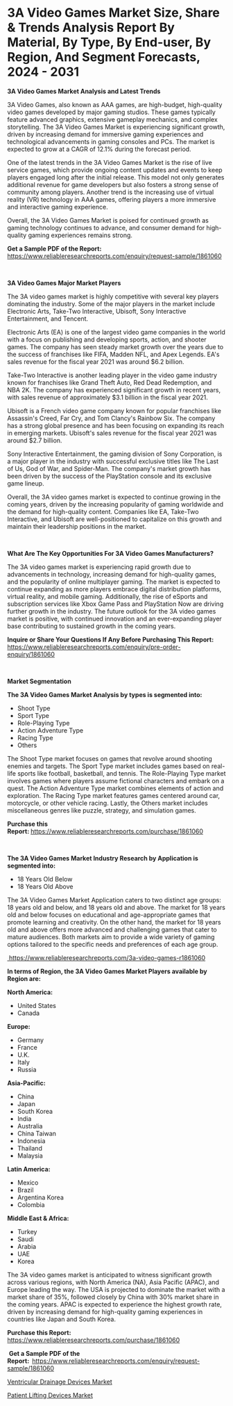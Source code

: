 <p><h1>3A Video Games Market Size, Share & Trends Analysis Report By Material, By Type, By End-user, By Region, And Segment Forecasts, 2024 - 2031</h1></p><p><strong>3A Video Games Market Analysis and Latest Trends</strong></p>
<p><p>3A Video Games, also known as AAA games, are high-budget, high-quality video games developed by major gaming studios. These games typically feature advanced graphics, extensive gameplay mechanics, and complex storytelling. The 3A Video Games Market is experiencing significant growth, driven by increasing demand for immersive gaming experiences and technological advancements in gaming consoles and PCs. The market is expected to grow at a CAGR of 12.1% during the forecast period.</p><p>One of the latest trends in the 3A Video Games Market is the rise of live service games, which provide ongoing content updates and events to keep players engaged long after the initial release. This model not only generates additional revenue for game developers but also fosters a strong sense of community among players. Another trend is the increasing use of virtual reality (VR) technology in AAA games, offering players a more immersive and interactive gaming experience.</p><p>Overall, the 3A Video Games Market is poised for continued growth as gaming technology continues to advance, and consumer demand for high-quality gaming experiences remains strong.</p></p>
<p><strong>Get a Sample PDF of the Report:&nbsp;</strong> <a href="https://www.reliableresearchreports.com/enquiry/request-sample/1861060">https://www.reliableresearchreports.com/enquiry/request-sample/1861060</a></p>
<p>&nbsp;</p>
<p><strong>3A Video Games Major Market Players</strong></p>
<p><p>The 3A video games market is highly competitive with several key players dominating the industry. Some of the major players in the market include Electronic Arts, Take-Two Interactive, Ubisoft, Sony Interactive Entertainment, and Tencent.</p><p>Electronic Arts (EA) is one of the largest video game companies in the world with a focus on publishing and developing sports, action, and shooter games. The company has seen steady market growth over the years due to the success of franchises like FIFA, Madden NFL, and Apex Legends. EA's sales revenue for the fiscal year 2021 was around $6.2 billion.</p><p>Take-Two Interactive is another leading player in the video game industry known for franchises like Grand Theft Auto, Red Dead Redemption, and NBA 2K. The company has experienced significant growth in recent years, with sales revenue of approximately $3.1 billion in the fiscal year 2021.</p><p>Ubisoft is a French video game company known for popular franchises like Assassin's Creed, Far Cry, and Tom Clancy's Rainbow Six. The company has a strong global presence and has been focusing on expanding its reach in emerging markets. Ubisoft's sales revenue for the fiscal year 2021 was around $2.7 billion.</p><p>Sony Interactive Entertainment, the gaming division of Sony Corporation, is a major player in the industry with successful exclusive titles like The Last of Us, God of War, and Spider-Man. The company's market growth has been driven by the success of the PlayStation console and its exclusive game lineup.</p><p>Overall, the 3A video games market is expected to continue growing in the coming years, driven by the increasing popularity of gaming worldwide and the demand for high-quality content. Companies like EA, Take-Two Interactive, and Ubisoft are well-positioned to capitalize on this growth and maintain their leadership positions in the market.</p></p>
<p>&nbsp;</p>
<p><strong>What Are The Key Opportunities For 3A Video Games Manufacturers?</strong></p>
<p><p>The 3A video games market is experiencing rapid growth due to advancements in technology, increasing demand for high-quality games, and the popularity of online multiplayer gaming. The market is expected to continue expanding as more players embrace digital distribution platforms, virtual reality, and mobile gaming. Additionally, the rise of eSports and subscription services like Xbox Game Pass and PlayStation Now are driving further growth in the industry. The future outlook for the 3A video games market is positive, with continued innovation and an ever-expanding player base contributing to sustained growth in the coming years.</p></p>
<p><strong>Inquire or Share Your Questions If Any Before Purchasing This Report:</strong> <a href="https://www.reliableresearchreports.com/enquiry/pre-order-enquiry/1861060">https://www.reliableresearchreports.com/enquiry/pre-order-enquiry/1861060</a></p>
<p>&nbsp;</p>
<p><strong>Market Segmentation</strong></p>
<p><strong>The 3A Video Games Market Analysis by types is segmented into:</strong></p>
<p><ul><li>Shoot Type</li><li>Sport Type</li><li>Role-Playing Type</li><li>Action Adventure Type</li><li>Racing Type</li><li>Others</li></ul></p>
<p><p>The Shoot Type market focuses on games that revolve around shooting enemies and targets. The Sport Type market includes games based on real-life sports like football, basketball, and tennis. The Role-Playing Type market involves games where players assume fictional characters and embark on a quest. The Action Adventure Type market combines elements of action and exploration. The Racing Type market features games centered around car, motorcycle, or other vehicle racing. Lastly, the Others market includes miscellaneous genres like puzzle, strategy, and simulation games.</p></p>
<p><strong>Purchase this Report:&nbsp;</strong><a href="https://www.reliableresearchreports.com/purchase/1861060">https://www.reliableresearchreports.com/purchase/1861060</a></p>
<p>&nbsp;</p>
<p><strong>The 3A Video Games Market Industry Research by Application is segmented into:</strong></p>
<p><ul><li>18 Years Old Below</li><li>18 Years Old Above</li></ul></p>
<p><p>The 3A Video Games Market Application caters to two distinct age groups: 18 years old and below, and 18 years old and above. The market for 18 years old and below focuses on educational and age-appropriate games that promote learning and creativity. On the other hand, the market for 18 years old and above offers more advanced and challenging games that cater to mature audiences. Both markets aim to provide a wide variety of gaming options tailored to the specific needs and preferences of each age group.</p></p>
<p><a href="https://www.reliableresearchreports.com/3a-video-games-r1861060">&nbsp;https://www.reliableresearchreports.com/3a-video-games-r1861060</a></p>
<p><strong>In terms of Region, the 3A Video Games Market Players available by Region are:</strong></p>
<p>
    <p> <strong> North America: </strong>
        <ul>
            <li>United States</li>
            <li>Canada</li>
        </ul>
        </p> 
    <p> <strong> Europe: </strong>
        <ul>
            <li>Germany</li>
            <li>France</li>
            <li>U.K.</li>
            <li>Italy</li>
            <li>Russia</li>
        </ul>
        </p> 
    <p> <strong> Asia-Pacific: </strong>
        <ul>
            <li>China</li>
            <li>Japan</li>
            <li>South Korea</li>
            <li>India</li>
            <li>Australia</li>
            <li>China Taiwan</li>
            <li>Indonesia</li>
            <li>Thailand</li>
            <li>Malaysia</li>
        </ul>
        </p> 
    <p> <strong> Latin America: </strong>
        <ul>
            <li>Mexico</li>
            <li>Brazil</li>
            <li>Argentina Korea</li>
            <li>Colombia</li>
        </ul>
        </p> 
    <p> <strong> Middle East & Africa: </strong>
        <ul>
            <li>Turkey</li>
            <li>Saudi</li>
            <li>Arabia</li>
            <li>UAE</li>
            <li>Korea</li>
        </ul>
    </p>
    </p>
<p><p>The 3A video games market is anticipated to witness significant growth across various regions, with North America (NA), Asia Pacific (APAC), and Europe leading the way. The USA is projected to dominate the market with a market share of 35%, followed closely by China with 30% market share in the coming years. APAC is expected to experience the highest growth rate, driven by increasing demand for high-quality gaming experiences in countries like Japan and South Korea.</p></p>
<p><strong>Purchase this Report: </strong><a href="https://www.reliableresearchreports.com/purchase/1861060">https://www.reliableresearchreports.com/purchase/1861060</a></p>
<p>&nbsp;<strong>Get a Sample PDF of the Report:&nbsp;&nbsp;</strong><a href="https://www.reliableresearchreports.com/enquiry/request-sample/1861060">https://www.reliableresearchreports.com/enquiry/request-sample/1861060</a></p>
<p><strong></strong></p>
<p><p><a href="https://view.publitas.com/reportprime-1/ventricular-drainage-devices-market-report-by-product-type-ventricular-drainage-accessories-ventricular-drainage-systems-end-use-hospital-clinic-other-and-region-2024-2031/">Ventricular Drainage Devices Market</a></p><p><a href="https://view.publitas.com/reportprime-1/global-patient-lifting-devices-market-opportunities-and-forecast-for-period-from-2024-to-2031/">Patient Lifting Devices Market</a></p></p>